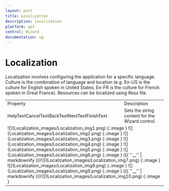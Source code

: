 ```yaml
---
layout: post
title: Localization
description: localization
platform: wpf
control: Wizard
documentation: ug
---
```


# Localization

Localization involves configuring the application for a specific language. Culture is the combination of language and location (e.g. En-US is the culture for English spoken in United States; En-FR is the culture for French spoken in Great France). Resources can be localized using Resx file.

<table>
<tr>
<td>
Property</td><td>
Description</td></tr>
<tr>
<td>
HelpTextCancelTextBackTextNextTextFinishText</td><td>
Sets the string content for the Wizard control.</td></tr>
<tr>
<td colspan = "2">
![](Localization_images/Localization_img1.png)
{:.image }
![](Localization_images/Localization_img2.png)
{:.image }
![](Localization_images/Localization_img3.png)
{:.image }
![](Localization_images/Localization_img4.png)
{:.image }
![](Localization_images/Localization_img5.png)
{:.image }
![](Localization_images/Localization_img6.png)
{:.image }
{{{ ''__'' | markdownify }}}![](Localization_images/Localization_img7.png)
{:.image }
![](Localization_images/Localization_img8.png)
{:.image }
![](Localization_images/Localization_img9.png)
{:.image }
{{{ ''__'' | markdownify }}}![](Localization_images/Localization_img10.png)
{:.image }
</td></tr>
</table>




